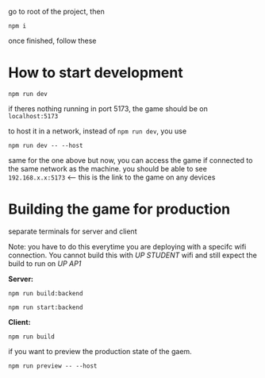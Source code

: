 
go to root of the project, then

```
npm i
```

once finished, follow these

# How to start development

```
npm run dev
```

if theres nothing running in port 5173, the game should be on `localhost:5173`

to host it in a network, instead of `npm run dev`, you use

```
npm run dev -- --host
```

same for the one above but now, you can access the game if connected to the same network as the machine. you should be able to see `192.168.x.x:5173` <-- this is the link to the game on any devices

# Building the game for production

separate terminals for server and client

Note: you have to do this everytime you are deploying with a specifc wifi connection. You cannot build this with _UP STUDENT_ wifi and still expect the build to run on _UP AP1_

**Server:**

```
npm run build:backend
```

```
npm run start:backend
```

**Client:**

```
npm run build
```

if you want to preview the production state of the gaem.

```
npm run preview -- --host
```

<!-- # create-svelte

Everything you need to build a Svelte project, powered by [`create-svelte`](https://github.com/sveltejs/kit/tree/main/packages/create-svelte).

## Creating a project

If you're seeing this, you've probably already done this step. Congrats!

```bash
# create a new project in the current directory
npm create svelte@latest

# create a new project in my-app
npm create svelte@latest my-app
```

## Developing

Once you've created a project and installed dependencies with `npm install` (or `pnpm install` or `yarn`), start a development server:

```bash
npm run dev

# or start the server and open the app in a new browser tab
npm run dev -- --open
```

## Building

To create a production version of your app:

```bash
npm run build
```

You can preview the production build with `npm run preview`.

> To deploy your app, you may need to install an [adapter](https://kit.svelte.dev/docs/adapters) for your target environment. -->
